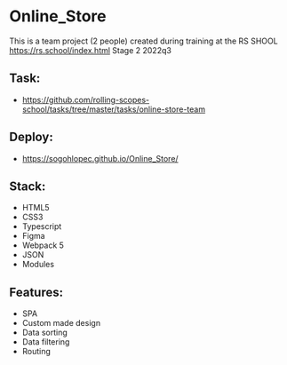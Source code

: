 # Online_Store
This is a team project (2 people) created during training at the RS SHOOL https://rs.school/index.html Stage 2 2022q3

## Task:
* https://github.com/rolling-scopes-school/tasks/tree/master/tasks/online-store-team

## Deploy:
* https://sogohlopec.github.io/Online_Store/

## Stack:
* HTML5
* CSS3
* Typescript
* Figma
* Webpack 5
* JSON
* Modules

## Features:
* SPA
* Custom made design
* Data sorting
* Data filtering
* Routing